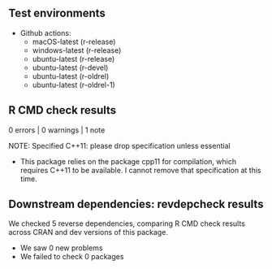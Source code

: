 ## Test environments
- Github actions: 
  - macOS-latest   (r-release)
  - windows-latest (r-release)
  - ubuntu-latest  (r-release)
  - ubuntu-latest  (r-devel)
  - ubuntu-latest  (r-oldrel)
  - ubuntu-latest  (r-oldrel-1)


## R CMD check results
0 errors | 0 warnings | 1 note

NOTE: Specified C++11: please drop specification unless essential
  
- This package relies on the package cpp11 for compilation, which requires C++11 to be available. I cannot remove that specification at this time. 


## Downstream dependencies: revdepcheck results

We checked 5 reverse dependencies, comparing R CMD check results across CRAN and dev versions of this package.

 * We saw 0 new problems
 * We failed to check 0 packages



